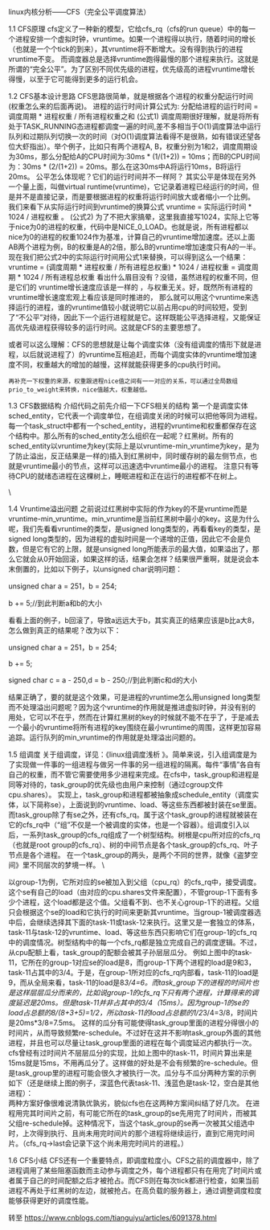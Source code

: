 linux内核分析——CFS（完全公平调度算法）

1.1 CFS原理
    cfs定义了一种新的模型，它给cfs_rq（cfs的run queue）中的每一个进程安排一个虚拟时钟，vruntime。如果一个进程得以执行，随着时间的增长（也就是一个个tick的到来），其vruntime将不断增大。没有得到执行的进程vruntime不变。
    而调度器总是选择vruntime跑得最慢的那个进程来执行。这就是所谓的“完全公平”。为了区别不同优先级的进程，优先级高的进程vruntime增长得慢，以至于它可能得到更多的运行机会。

1.2 CFS基本设计思路
CFS思路很简单，就是根据各个进程的权重分配运行时间(权重怎么来的后面再说)。
进程的运行时间计算公式为:
分配给进程的运行时间 = 调度周期 * 进程权重 / 所有进程权重之和   (公式1)
    调度周期很好理解，就是将所有处于TASK_RUNNING态进程都调度一遍的时间,差不多相当于O(1)调度算法中运行队列和过期队列切换一次的时间（对O(1)调度算法看得不是很熟，如有错误还望各位大虾指出）。举个例子，比如只有两个进程A, B，权重分别为1和2，调度周期设为30ms，那么分配给A的CPU时间为:30ms * (1/(1+2)) = 10ms；而B的CPU时间为：30ms * (2/(1+2)) = 20ms。那么在这30ms中A将运行10ms，B将运行20ms。
    公平怎么体现呢？它们的运行时间并不一样阿？
其实公平是体现在另外一个量上面，叫做virtual runtime(vruntime)，它记录着进程已经运行的时间，但是并不是直接记录，而是要根据进程的权重将运行时间放大或者缩小一个比例。
我们来看下从实际运行时间到vruntime的换算公式
vruntime = 实际运行时间 * 1024 / 进程权重 。 (公式2)
    为了不把大家搞晕，这里我直接写1024，实际上它等于nice为0的进程的权重，代码中是NICE_0_LOAD。也就是说，所有进程都以nice为0的进程的权重1024作为基准，计算自己的vruntime增加速度。还以上面AB两个进程为例，B的权重是A的2倍，那么B的vruntime增加速度只有A的一半。现在我们把公式2中的实际运行时间用公式1来替换，可以得到这么一个结果：
vruntime = (调度周期 * 进程权重 / 所有进程总权重) * 1024 / 进程权重 = 调度周期 * 1024 / 所有进程总权重 
看出什么眉目没有？没错，虽然进程的权重不同，但是它们的 vruntime增长速度应该是一样的 ，与权重无关。好，既然所有进程的vruntime增长速度宏观上看应该是同时推进的，
那么就可以用这个vruntime来选择运行的进程，谁的vruntime值较小就说明它以前占用cpu的时间较短，受到了“不公平”对待，因此下一个运行进程就是它。这样既能公平选择进程，又能保证高优先级进程获得较多的运行时间。这就是CFS的主要思想了。

或者可以这么理解：CFS的思想就是让每个调度实体（没有组调度的情形下就是进程，以后就说进程了）的vruntime互相追赶，而每个调度实体的vruntime增加速度不同，权重越大的增加的越慢，这样就能获得更多的cpu执行时间。

    再补充一下权重的来源，权重跟进程nice值之间有一一对应的关系，可以通过全局数组prio_to_weight来转换，nice值越大，权重越低。

1.3 CFS数据结构
介绍代码之前先介绍一下CFS相关的结构
第一个是调度实体sched_entity，它代表一个调度单位，在组调度关闭的时候可以把他等同为进程。每一个task_struct中都有一个sched_entity，进程的vruntime和权重都保存在这个结构中。那么所有的sched_entity怎么组织在一起呢？红黑树。所有的sched_entity以vruntime为key(实际上是以vruntime-min_vruntime为key，是为了防止溢出，反正结果是一样的)插入到红黑树中，同时缓存树的最左侧节点，也就是vruntime最小的节点，这样可以迅速选中vruntime最小的进程。
    注意只有等待CPU的就绪态进程在这棵树上，睡眠进程和正在运行的进程都不在树上。

 

\

 

 

1.4 Vruntime溢出问题
    之前说过红黑树中实际的作为key的不是vruntime而是vruntime-min_vruntime。min_vruntime是当前红黑树中最小的key。这是为什么呢，我们先看看vruntime的类型，是usigned long类型的，再看看key的类型，是signed long类型的，因为进程的虚拟时间是一个递增的正值，因此它不会是负数，但是它有它的上限，就是unsigned long所能表示的最大值，如果溢出了，那么它就会从0开始回滚，如果这样的话，结果会怎样？结果很严重啊，就是说会本末倒置的，比如以下例子，以unsigned char说明问题：

unsigned char a = 251，b = 254;

b += 5;//到此判断a和b的大小

看看上面的例子，b回滚了，导致a远远大于b，其实真正的结果应该是b比a大8，怎么做到真正的结果呢？改为以下：

unsigned char a = 251，b = 254;

b += 5;

signed char c = a - 250,d = b - 250;//到此判断c和d的大小

结果正确了，要的就是这个效果，可是进程的vruntime怎么用unsigned long类型而不处理溢出问题呢？因为这个vruntime的作用就是推进虚拟时钟，并没有别的用处，它可以不在乎，然而在计算红黑树的key的时候就不能不在乎了，于是减去一个最小的vruntime将所有进程的key围绕在最小vruntime的周围，这样更加容易追踪。运行队列的min_vruntime的作用就是处理溢出问题的。

 

1.5 组调度
    关于组调度，详见：《linux组调度浅析 》。简单来说，引入组调度是为了实现做一件事的一组进程与做另一件事的另一组进程的隔离。每件“事情”各自有自己的权重，而不管它需要使用多少进程来完成。在cfs中，task_group和进程是同等对待的，task_group的优先级也由用户来控制（通过cgroup文件cpu.shares）。
实现上，task_group和进程都被抽象成schedule_entity（调度实体，以下简称se），上面说到的vruntime、load、等这些东西都被封装在se里面。而task_group除了有se之外，还有cfs_rq。属于这个task_group的进程就被装在它的cfs_rq中（“组”不仅是一个被调度的实体，也是一个容器）。组调度引入以后，一系列task_group的cfs_rq组成了一个树型结构。树根是cpu所对应的cfs_rq（也就是root group的cfs_rq）、树的中间节点是各个task_group的cfs_rq、叶子节点是各个进程。
在一个task_group的两头，是两个不同的世界，就像《盗梦空间》里不同层次的梦境一样。
\

以group-1为例，它所对应的se被加入到父组（cpu_rq）的cfs_rq中，接受调度。这个se有自己的load（由对应的cpu.shares文件来配置），不管group-1下面有多少个进程，这个load都是这个值。父组看不到、也不关心group-1下的进程。父组只会根据这个se的load和它执行的时间来更新其vruntime。当group-1被调度器选中后，会继续选择其下面的task-11或task-12来执行。这里又是一套独立的体系，task-11与task-12的vruntime、load、等这些东西只影响它们在group-1的cfs_rq中的调度情况。树型结构中的每一个cfs_rq都是独立完成自己的调度逻辑。不过，从cpu配额上看，task_group的配额会被其子孙层层瓜分。
    例如上图中的task-11，它所在的group-1对应se的load是8，而group-1下两个进程的load是9和3，task-11占其中的3/4。于是，在group-1所对应的cfs_rq内部看，task-11的load是9，而从全局来看，task-11的load是8*3/4=6。而task_group下的进程的时间片也是这样层层瓜分而来的，比如说group-1的cfs_rq下只有两个进程，计算得来的调度延迟是20ms。但是task-11并非占其中的3/4（15ms）。因为group-1的se的load占总额的8/(8+3+5)=1/2，所以task-11的load占总额的1/2*3/4=3/8，时间片是20ms*3/8=7.5ms。
这样的瓜分有可能使得task_group里面的进程分得很小的时间片，从而导致频繁re-schedule。不过好在这并不影响task_group外面的其他进程，并且也可以尽量让task_group里面的进程在每个调度延迟内都执行一次。
    cfs曾经有过时间片不层层瓜分的实现，比如上图中的task-11，时间片算出来是15ms就是15ms，不用再瓜分了。这样做的好处是不会有频繁的re-schedule。但是task_group里的进程可能会很久才被执行一次。瓜分与不瓜分两种方案的示例如下（还是继续上图的例子，深蓝色代表task-11、浅蓝色是task-12，空白是其他进程）：
\
     两种方案好像很难说清孰优孰劣，貌似cfs也在这两种方案间纠结了好几次。
在进程用完其时间片之前，有可能它所在的task_group的se先用完了时间片，而被其父组re-schedule掉。这种情况下，当这个task_group的se再一次被其父组选中时，上次得到执行、且尚未用完时间片的那个进程将继续运行，直到它用完时间片。（cfs_rq->last会记录下这个尚未用完时间片的进程。）

1.6 CFS小结
    CFS还有一个重要特点，即调度粒度小。CFS之前的调度器中，除了进程调用了某些阻塞函数而主动参与调度之外，每个进程都只有在用完了时间片或者属于自己的时间配额之后才被抢占。而CFS则在每次tick都进行检查，如果当前进程不再处于红黑树的左边，就被抢占。在高负载的服务器上，通过调整调度粒度能够获得更好的调度性能。

 
转至
https://www.cnblogs.com/tianguiyu/articles/6091378.html